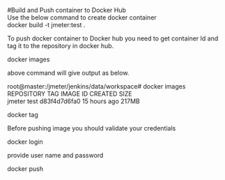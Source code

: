 #Build and Push container to Docker Hub  
Use the below command to create docker container  
docker build -t jmeter:test .  

To push docker container to Docker hub you need to get container Id and tag it to the repository in docker hub.  

docker images   

above command will give output as below.  

root@master:/jmeter/jenkins/data/workspace# docker images  
REPOSITORY                  TAG                 IMAGE ID            CREATED             SIZE  
jmeter                      test                d83f4d7d6fa0        15 hours ago        217MB  

docker tag <Image ID> <docker repository name>  


Before pushing image you should validate your credentials  

docker login  

provide user name and password  

docker push <docker repository name>  